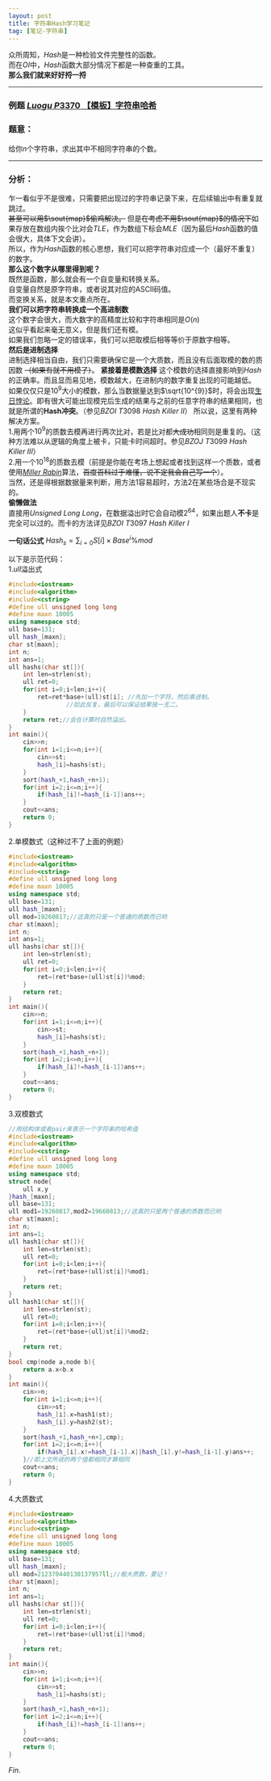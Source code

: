 ```yaml
---
layout: post
title: 字符串Hash学习笔记
tag: [笔记-字符串]
---
```

众所周知，$Hash$是一种检验文件完整性的函数。  
而在$OI$中，$Hash$函数大部分情况下都是一种查重的工具。  
**那么我们就来好好捋一捋**  
* * *

### 例题 [$Luogu$ $P3370$ 【模板】字符串哈希](https://www.luogu.com.cn/problem/P3370)  
### 题意：  
给你$n$个字符串，求出其中不相同字符串的个数。 
* * *
### 分析：
乍一看似乎不是很难，只需要把出现过的字符串记录下来，在后续输出中有重复就跳过。  
~~甚至可以用$\sout{map}$偷鸡解决。~~
但是~~在考虑不用$\sout{map}$的情况下~~如果存放在数组内挨个比对会$TLE$，作为数组下标会$MLE$（因为最后$Hash$函数的值会很大，具体下文会讲）。  
所以，作为$Hash$函数的核心思想，我们可以把字符串对应成一个（最好不重复）的数字。  
**那么这个数字从哪里得到呢？**  
既然是函数，那么就会有一个自变量和转换关系。  
自变量自然是原字符串，或者说其对应的ASCII码值。  
而变换关系，就是本文重点所在。  
**我们可以把字符串转换成一个高进制数**  
这个数字会很大，而大数字的高精度比较和字符串相同是$O(n)$  
这似乎看起来毫无意义，但是我们还有模。  
如果我们忽略一定的错误率，我们可以把取模后相等等价于原数字相等。  
**然后是进制选择**  
进制选择相当自由，我们只需要确保它是一个大质数，而且没有后面取模的数的质因数 ~~（如果有就不用模了）~~。
**紧接着是模数选择**
这个模数的选择直接影响到$Hash$的正确率。而且显而易见地，模数越大，在进制内的数字重复出现的可能越低。  
如果仅仅只是$10^{9}$大小的模数，那么当数据量达到$\sqrt{10^{9}}$时，将会出现[生日悖论](https://baike.baidu.com/item/%E7%94%9F%E6%97%A5%E6%82%96%E8%AE%BA/2715290?fr=aladdin)。即有很大可能出现模完后生成的结果与之前的任意字符串的结果相同，也就是所谓的$\textbf{Hash}$**冲突**。（参见$BZOI$ $T3098$ $Hash$ $Killer$ $II$）
所以说，这里有两种解决方案。  
1.用两个$10^{9}$的质数去模再进行两次比对，若是比对都~~大成功~~相同则是重复的。（这种方法难以从逻辑的角度上被卡，只能卡时间超时。参见$BZOJ$ $T3099$ $Hash$ $Killer$ $III$）  
2.用一个$10^{18}$的质数去模（前提是你能在考场上想起或者找到这样一个质数，或者使用[$Miller$ $Rabin$](https://baike.baidu.com/item/%E7%B1%B3%E5%8B%92-%E6%8B%89%E5%AE%BE%E7%B4%A0%E6%80%A7%E6%A3%80%E9%AA%8C/22719763?fr=aladdin)算法，~~百度百科过于难懂，说不定我会自己写一个~~）。  
当然，还是得根据数据量来判断，用方法1容易超时，方法2在某些场合是不现实的。  
**偷懒做法**  
直接用$Unsigned$ $Long$ $Long$，在数据溢出时它会自动模$2^{64}$，如果出题人**不卡**是完全可以过的。而卡的方法详见$BZOI$ $T3097$ $Hash$ $Killer$ $I$  

**一句话公式**  $Hash_{s}=\sum _{i=0}S[i]\times Base^{i}\%mod$

以下是示范代码：  
1.$ull$溢出式  
```cpp
#include<iostream>
#include<algorithm>
#include<cstring>
#define ull unsigned long long
#define maxn 10005
using namespace std;
ull base=131;
ull hash_[maxn];
char st[maxn];
int n;
int ans=1;
ull hashs(char st[]){
	int len=strlen(st);
	ull ret=0;
	for(int i=0;i<len;i++){
		ret=ret*base+(ull)st[i]; //先加一个字符，然后乘进制。
				//如此反复，最后可以保证结果独一无二。
	}
	return ret;//会在计算时自然溢出。 
}
int main(){
    cin>>n;
    for(int i=1;i<=n;i++){
        cin>>st;
        hash_[i]=hashs(st);
	}
    sort(hash_+1,hash_+n+1);
    for(int i=2;i<=n;i++){
    	if(hash_[i]!=hash_[i-1])ans++;
	}
	cout<<ans;
	return 0;
}
```
2.单模数式（这种过不了上面的例题）  
```cpp
#include<iostream>
#include<algorithm>
#include<cstring>
#define ull unsigned long long
#define maxn 10005
using namespace std;
ull base=131;
ull hash_[maxn];
ull mod=19260817;//这真的只是一个普通的质数而已哟
char st[maxn];
int n;
int ans=1;
ull hashs(char st[]){
	int len=strlen(st);
	ull ret=0;
	for(int i=0;i<len;i++){
		ret=(ret*base+(ull)st[i])%mod; 
	}
	return ret; 
}
int main(){
    cin>>n;
    for(int i=1;i<=n;i++){
        cin>>st;
        hash_[i]=hashs(st);
	}
    sort(hash_+1,hash_+n+1);
    for(int i=2;i<=n;i++){
    	if(hash_[i]!=hash_[i-1])ans++;
	}
	cout<<ans;
	return 0;
}
```
3.双模数式
```cpp
//用结构体或者pair来表示一个字符串的哈希值
#include<iostream>
#include<algorithm>
#include<cstring>
#define ull unsigned long long
#define maxn 10005
using namespace std;
struct node{
    ull x,y
}hash_[maxn];
ull base=131;
ull mod1=19260817,mod2=19660813;//这真的只是两个普通的质数而已哟
char st[maxn];
int n;
int ans=1;
ull hash1(char st[]){
	int len=strlen(st);
	ull ret=0;
	for(int i=0;i<len;i++){
		ret=(ret*base+(ull)st[i])%mod1; 
	}
	return ret; 
}
ull hash1(char st[]){
	int len=strlen(st);
	ull ret=0;
	for(int i=0;i<len;i++){
		ret=(ret*base+(ull)st[i])%mod2; 
	}
	return ret; 
}
bool cmp(node a,node b){
    return a.x<b.x
}
int main(){
    cin>>n;
    for(int i=1;i<=n;i++){
        cin>>st;
        hash_[i].x=hash1(st);
        hash_[i].y=hash2(st);
	}
    sort(hash_+1,hash_+n+1,cmp);
    for(int i=2;i<=n;i++){
    	if(hash_[i].x!=hash_[i-1].x||hash_[i].y!=hash_[i-1].y)ans++;
	}//即上文所说的两个值都相同才算相同
	cout<<ans;
	return 0;
}
```
4.大质数式
```cpp
#include<iostream>
#include<algorithm>
#include<cstring>
#define ull unsigned long long
#define maxn 10005
using namespace std;
ull base=131;
ull hash_[maxn];
ull mod=212370440130137957ll;//极大质数，要记！
char st[maxn];
int n;
int ans=1;
ull hashs(char st[]){
	int len=strlen(st);
	ull ret=0;
	for(int i=0;i<len;i++){
		ret=(ret*base+(ull)st[i])%mod; 
	}
	return ret; 
}
int main(){
    cin>>n;
    for(int i=1;i<=n;i++){
        cin>>st;
        hash_[i]=hashs(st);
	}
    sort(hash_+1,hash_+n+1);
    for(int i=2;i<=n;i++){
    	if(hash_[i]!=hash_[i-1])ans++;
	}
	cout<<ans;
	return 0;
}
```
$Fin.$